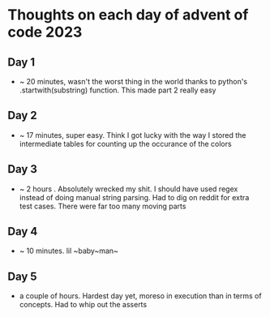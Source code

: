 # Thoughts on each day of advent of code 2023 #

## Day 1 ##
- ~ 20 minutes, wasn't the worst thing in the world thanks to python's .startwith(substring) function. This made part 2 really easy

## Day 2 ##
- ~ 17 minutes, super easy. Think I got lucky with the way I stored the intermediate tables for counting up the occurance of the colors

## Day 3 ##
- ~ 2 hours . Absolutely wrecked my shit. I should have used regex instead of doing manual string parsing. Had to dig on reddit for extra test cases. There were far too many moving parts

## Day 4 ##
- ~ 10 minutes. lil ~baby~man~

## Day 5 ##
- a couple of hours. Hardest day yet, moreso in execution than in terms of concepts. Had to whip out the asserts